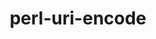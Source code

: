 ---
title: "perl-uri-encode"
layout: cache
categories: [package, v0.19]
meta: {"versions": ["1.1.1"], "compilers": ["gcc@=11.1.0"], "oss": ["ubuntu20.04"], "platforms": ["linux"], "targets": ["x86_64"], "stacks": ["e4s"], "num_specs": 1, "num_specs_by_stack": {"e4s": 1}}
spec_details: [{"hash": "j4tjeaufslcgn3evnbhiz2atv7lujz6p", "compiler": "gcc@=11.1.0", "versions": ["1.1.1"], "os": "ubuntu20.04", "platform": "linux", "target": "x86_64", "variants": ["build_system=perl"], "stacks": ["e4s"], "size": "-", "tarball": "https://binaries.spack.io/releases/v0.19/build_cache/linux-ubuntu20.04-x86_64/gcc-11.1.0/perl-uri-encode-1.1.1/linux-ubuntu20.04-x86_64-gcc-11.1.0-perl-uri-encode-1.1.1-j4tjeaufslcgn3evnbhiz2atv7lujz6p.spack"}]
---